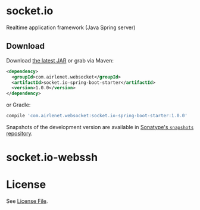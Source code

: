 # socket.io
Realtime application framework (Java Spring server)

Download
--------

Download [the latest JAR](https://search.maven.org/remote_content?g=com.airlenet.websocket&a=socket.io-spring-boot-starter&v=LATEST) or grab via Maven:
```xml
<dependency>
  <groupId>com.airlenet.websocket</groupId>
  <artifactId>socket.io-spring-boot-starter</artifactId>
  <version>1.0.0</version>
</dependency>
```
or Gradle:
```groovy
compile 'com.airlenet.websocket:socket.io-spring-boot-starter:1.0.0'
```

Snapshots of the development version are available in [Sonatype's `snapshots` repository](https://oss.sonatype.org/content/repositories/snapshots/com/airlenet/websocket).


# socket.io-webssh





# License
See [License File](LICENSE).